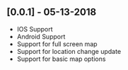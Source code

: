 ## [0.0.1] - 05-13-2018

* IOS Support
* Android Support
* Support for full screen map
* Support for location change update
* Support for basic map options



